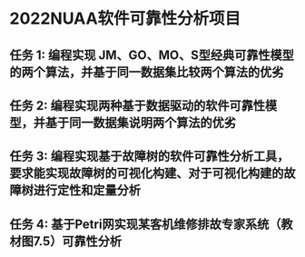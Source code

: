 # 2022NUAA软件可靠性分析项目

## 任务 1: 编程实现 JM、GO、MO、S型经典可靠性模型的两个算法，并基于同一数据集比较两个算法的优劣

## 任务 2: 编程实现两种基于数据驱动的软件可靠性模型，并基于同一数据集说明两个算法的优劣

## 任务 3: 编程实现基于故障树的软件可靠性分析工具，要求能实现故障树的可视化构建、对于可视化构建的故障树进行定性和定量分析

## 任务 4: 基于Petri网实现某客机维修排故专家系统（教材图7.5）可靠性分析
